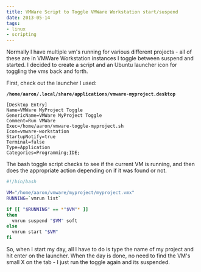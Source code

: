 ```yaml
---
title: VMWare Script to Toggle VMWare Workstation start/suspend
date: 2013-05-14
tags:
- linux
- scripting
---
```

Normally I have multiple vm's running for various different projects - all of these are in VMWare Workstation instances I toggle between suspend and started.  I decided to create a script and an Ubuntu launcher icon for toggling the vms back and forth.

<!--more-->

First, check out the launcher I used:

**`/home/aaron/.local/share/applications/vmware-myproject.desktop`**
```
[Desktop Entry]
Name=VMWare MyProject Toggle
GenericName=VMWare MyProject Toggle
Comment=Run VMWare
Exec=/home/aaron/vmware-toggle-myproject.sh
Icon=vmware-workstation
StartupNotify=true
Terminal=false
Type=Application
Categories=Programming;IDE;
```

The bash toggle script checks to see if the current VM is running, and then does the appropriate action depending on if it was found or not.
    
```bash
#!/bin/bash

VM="/home/aaron/vmware/myproject/myproject.vmx"
RUNNING=`vmrun list`

if [[ "$RUNNING" == *"$VM"* ]]
then 
  vmrun suspend "$VM" soft
else
  vmrun start "$VM"
fi
```

So, when I start my day, all I have to do is type the name of my project and hit enter on the launcher.  When the day is done, no need to find the VM's small X on the tab - I just run the toggle again and its suspended.
